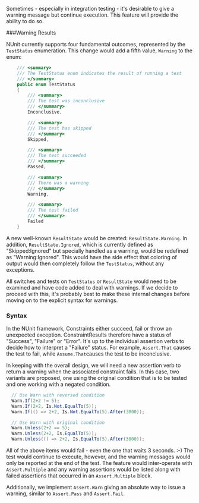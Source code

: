 Sometimes - especially in integration testing - it's desirable to give a warning message but continue execution. This feature will provide the ability to do so.

###Warning Results

NUnit currently supports four fundamental outcomes, represented by the `TestStatus` enumeration. This change would add a fifth value, `Warning` to the enum:

```C#
    /// <summary>
    /// The TestStatus enum indicates the result of running a test
    /// </summary>
    public enum TestStatus
    {
        /// <summary>
        /// The test was inconclusive
        /// </summary>
        Inconclusive,

        /// <summary>
        /// The test has skipped 
        /// </summary>
        Skipped,

        /// <summary>
        /// The test succeeded
        /// </summary>
        Passed,

        /// <summary>
        /// There was a warning
        /// </summary>
        Warning,

        /// <summary>
        /// The test failed
        /// </summary>
        Failed
    }
```

A new well-known `ResultState` would be created: `ResultState.Warning`. In addition, `ResultState.Ignored`, which is currently defined as "Skipped:Ignored" but specially handled as a warning, would be redefined as "Warning:Ignored". This would have the side effect that coloring of output would then completely follow the `TestStatus`, without any exceptions.

All switches and tests on `TestStatus` or `ResultState` would need to be examined and have code added to deal with warnings. If we decide to proceed with this, it's probably best to make these internal changes before moving on to the explicit syntax for warnings.

### Syntax

In the NUnit framework, Constraints either succeed, fail or throw an unexpected exception. ConstraintResults therefore have a status of "Success", "Failure" or "Error". It's up to the individual assertion verbs to decide how to interpret a "Failure" status. For example, `Assert.That` causes the test to fail, while `Assume.That`causes the test to be inconclusive.

In keeping with the overall design, we will need a new assertion verb to return a warning when the associated constraint fails. In this case, two variants are proposed, one using the original condition that is to be tested and one working with a negated condition.

```C#
  // Use Warn with reversed condition
  Warn.If(2+2 != 5);
  Warn.If(2+2, Is.Not.EqualTo(5));
  Warn.If(() => 2+2, Is.Not.EqualTo(5).After(3000));

  // Use Warn with original condition
  Warn.Unless(2+2 == 5);
  Warn.Unless(2+2, Is.EqualTo(5));
  Warn.Unless(() => 2+2, Is.EqualTo(5).After(3000));
```

All of the above items would fail - even the one that waits 3 seconds. :-) The test would continue to execute, however, and the warning messages would only be reported at the end of the test. The feature would inter-operate with `Assert.Multiple` and any warning assertions would be listed along with failed assertions that occurred in an `Assert.Multiple` block.

Additionally, we implement `Assert.Warn` giving an absolute way to issue a warning, similar to `Assert.Pass` and `Assert.Fail`.
